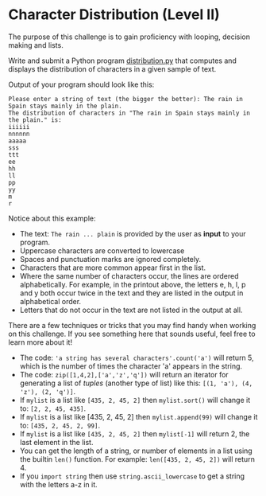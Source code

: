 # Character Distribution (Level II)

The purpose of this challenge is to gain proficiency with looping, decision making and lists.

Write and submit a Python program [distribution.py](./distribution.py) that computes and displays 
the distribution of characters in a given sample of text.

Output of your program should look like this:

```
Please enter a string of text (the bigger the better): The rain in Spain stays mainly in the plain.
The distribution of characters in "The rain in Spain stays mainly in the plain." is:
iiiiii
nnnnnn
aaaaa
sss
ttt
ee
hh
ll
pp
yy
m
r
```

Notice about this example:

* The text: `The rain ... plain` is provided by the user as **input** to your program.
* Uppercase characters are converted to lowercase
* Spaces and punctuation marks are ignored completely.
* Characters that are more common appear first in the list.
* Where the same number of characters occur, the lines are ordered alphabetically. For example, 
  in the printout above, the letters e, h, l, p and y both occur twice in the text and they are 
  listed in the output in alphabetical order.
* Letters that do not occur in the text are not listed in the output at all.

There are a few techniques or tricks that you may find handy when working on this challenge. 
If you see something here that sounds useful, feel free to learn more about it!

* The code: ```'a string has several characters'.count('a')``` 
  will return 5, which is the number of times the character 'a' appears in the string.
* The code: ```zip([1,4,2],['a','z','q'])``` 
  will return an iterator for generating a list of *tuples* (another type of list) like 
  this: ```[(1, 'a'), (4, 'z'), (2, 'q')]```.
* If ```mylist``` is a list like ```[435, 2, 45, 2]``` then ```mylist.sort()``` 
  will change it to: ```[2, 2, 45, 435]```.
* If ```mylist``` is a list like [435, 2, 45, 2] then ```mylist.append(99)``` will change it 
  to: ```[435, 2, 45, 2, 99]```.
* If ```mylist``` is a list like ```[435, 2, 45, 2]``` then ```mylist[-1]``` will return 2, the last
  element in the list.
* You can get the length of a string, or number of elements in a list using the builtin
  ```len()``` function. For example:
  ```len([435, 2, 45, 2])``` will return 4.
* If you ```import string``` then use ```string.ascii_lowercase``` to get a string with the 
  letters a-z in it.
